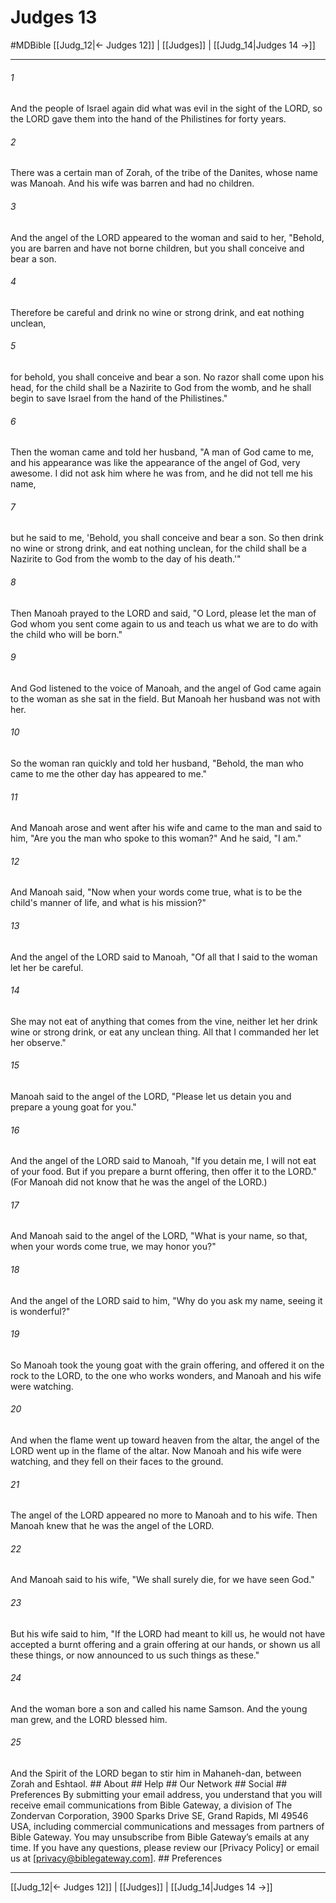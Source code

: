 # Judges 13
#MDBible
[[Judg_12|← Judges 12]] | [[Judges]] | [[Judg_14|Judges 14 →]]

***


###### 1 
And the people of Israel again did what was evil in the sight of the LORD, so the LORD gave them into the hand of the Philistines for forty years. 

###### 2 
There was a certain man of Zorah, of the tribe of the Danites, whose name was Manoah. And his wife was barren and had no children. 

###### 3 
And the angel of the LORD appeared to the woman and said to her, "Behold, you are barren and have not borne children, but you shall conceive and bear a son. 

###### 4 
Therefore be careful and drink no wine or strong drink, and eat nothing unclean, 

###### 5 
for behold, you shall conceive and bear a son. No razor shall come upon his head, for the child shall be a Nazirite to God from the womb, and he shall begin to save Israel from the hand of the Philistines." 

###### 6 
Then the woman came and told her husband, "A man of God came to me, and his appearance was like the appearance of the angel of God, very awesome. I did not ask him where he was from, and he did not tell me his name, 

###### 7 
but he said to me, 'Behold, you shall conceive and bear a son. So then drink no wine or strong drink, and eat nothing unclean, for the child shall be a Nazirite to God from the womb to the day of his death.'" 

###### 8 
Then Manoah prayed to the LORD and said, "O Lord, please let the man of God whom you sent come again to us and teach us what we are to do with the child who will be born." 

###### 9 
And God listened to the voice of Manoah, and the angel of God came again to the woman as she sat in the field. But Manoah her husband was not with her. 

###### 10 
So the woman ran quickly and told her husband, "Behold, the man who came to me the other day has appeared to me." 

###### 11 
And Manoah arose and went after his wife and came to the man and said to him, "Are you the man who spoke to this woman?" And he said, "I am." 

###### 12 
And Manoah said, "Now when your words come true, what is to be the child's manner of life, and what is his mission?" 

###### 13 
And the angel of the LORD said to Manoah, "Of all that I said to the woman let her be careful. 

###### 14 
She may not eat of anything that comes from the vine, neither let her drink wine or strong drink, or eat any unclean thing. All that I commanded her let her observe." 

###### 15 
Manoah said to the angel of the LORD, "Please let us detain you and prepare a young goat for you." 

###### 16 
And the angel of the LORD said to Manoah, "If you detain me, I will not eat of your food. But if you prepare a burnt offering, then offer it to the LORD." (For Manoah did not know that he was the angel of the LORD.) 

###### 17 
And Manoah said to the angel of the LORD, "What is your name, so that, when your words come true, we may honor you?" 

###### 18 
And the angel of the LORD said to him, "Why do you ask my name, seeing it is wonderful?" 

###### 19 
So Manoah took the young goat with the grain offering, and offered it on the rock to the LORD, to the one who works wonders, and Manoah and his wife were watching. 

###### 20 
And when the flame went up toward heaven from the altar, the angel of the LORD went up in the flame of the altar. Now Manoah and his wife were watching, and they fell on their faces to the ground. 

###### 21 
The angel of the LORD appeared no more to Manoah and to his wife. Then Manoah knew that he was the angel of the LORD. 

###### 22 
And Manoah said to his wife, "We shall surely die, for we have seen God." 

###### 23 
But his wife said to him, "If the LORD had meant to kill us, he would not have accepted a burnt offering and a grain offering at our hands, or shown us all these things, or now announced to us such things as these." 

###### 24 
And the woman bore a son and called his name Samson. And the young man grew, and the LORD blessed him. 

###### 25 
And the Spirit of the LORD began to stir him in Mahaneh-dan, between Zorah and Eshtaol. ## About ## Help ## Our Network ## Social ## Preferences By submitting your email address, you understand that you will receive email communications from Bible Gateway, a division of The Zondervan Corporation, 3900 Sparks Drive SE, Grand Rapids, MI 49546 USA, including commercial communications and messages from partners of Bible Gateway. You may unsubscribe from Bible Gateway&rsquo;s emails at any time. If you have any questions, please review our [Privacy Policy] or email us at [privacy@biblegateway.com]. ## Preferences

***

[[Judg_12|← Judges 12]] | [[Judges]] | [[Judg_14|Judges 14 →]]
